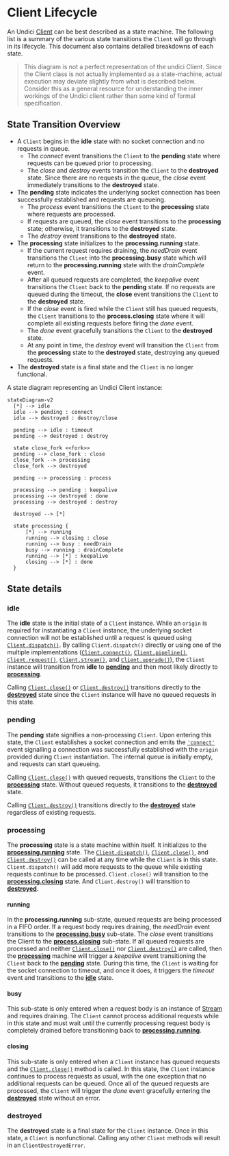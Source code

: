 ﻿# Client Lifecycle

An Undici [Client](Client.md) can be best described as a state machine. The following list is a summary of the various state transitions the `Client` will go through in its lifecycle. This document also contains detailed breakdowns of each state.

> This diagram is not a perfect representation of the undici Client. Since the Client class is not actually implemented as a state-machine, actual execution may deviate slightly from what is described below. Consider this as a general resource for understanding the inner workings of the Undici client rather than some kind of formal specification.

## State Transition Overview

* A `Client` begins in the **idle** state with no socket connection and no requests in queue.
  * The *connect* event transitions the `Client` to the **pending** state where requests can be queued prior to processing.
  * The *close* and *destroy* events transition the `Client` to the **destroyed** state. Since there are no requests in the queue, the *close* event immediately transitions to the **destroyed** state.
* The **pending** state indicates the underlying socket connection has been successfully established and requests are queueing.
  * The *process* event transitions the `Client` to the **processing** state where requests are processed.
  * If requests are queued, the *close* event transitions to the **processing** state; otherwise, it transitions to the **destroyed** state.
  * The *destroy* event transitions to the **destroyed** state.
* The **processing** state initializes to the **processing.running** state.
  * If the current request requires draining, the *needDrain* event transitions the `Client` into the **processing.busy** state which will return to the **processing.running** state with the *drainComplete* event.
  * After all queued requests are completed, the *keepalive* event transitions the `Client` back to the **pending** state. If no requests are queued during the timeout, the **close** event transitions the `Client` to the **destroyed** state.
  * If the *close* event is fired while the `Client` still has queued requests, the `Client` transitions to the **process.closing** state where it will complete all existing requests before firing the *done* event.
  * The *done* event gracefully transitions the `Client` to the **destroyed** state.
  * At any point in time, the *destroy* event will transition the `Client` from the **processing** state to the **destroyed** state, destroying any queued requests.
* The **destroyed** state is a final state and the `Client` is no longer functional.

A state diagram representing an Undici Client instance:

```mermaid
stateDiagram-v2
  [*] --> idle
  idle --> pending : connect
  idle --> destroyed : destroy/close
  
  pending --> idle : timeout
  pending --> destroyed : destroy

  state close_fork <<fork>>
  pending --> close_fork : close
  close_fork --> processing
  close_fork --> destroyed

  pending --> processing : process

  processing --> pending : keepalive
  processing --> destroyed : done
  processing --> destroyed : destroy

  destroyed --> [*]

  state processing {
      [*] --> running
      running --> closing : close
      running --> busy : needDrain
      busy --> running : drainComplete
      running --> [*] : keepalive
      closing --> [*] : done
  }
```
## State details

### idle

The **idle** state is the initial state of a `Client` instance. While an `origin` is required for instantiating a `Client` instance, the underlying socket connection will not be established until a request is queued using [`Client.dispatch()`](Client.md#clientdispatchoptions-handlers). By calling `Client.dispatch()` directly or using one of the multiple implementations ([`Client.connect()`](Client.md#clientconnectoptions-callback), [`Client.pipeline()`](Client.md#clientpipelineoptions-handler), [`Client.request()`](Client.md#clientrequestoptions-callback), [`Client.stream()`](Client.md#clientstreamoptions-factory-callback), and [`Client.upgrade()`](Client.md#clientupgradeoptions-callback)), the `Client` instance will transition from **idle** to [**pending**](#pending) and then most likely directly to [**processing**](#processing).

Calling [`Client.close()`](Client.md#clientclosecallback) or [`Client.destroy()`](Client.md#clientdestroyerror-callback) transitions directly to the [**destroyed**](#destroyed) state since the `Client` instance will have no queued requests in this state.

### pending

The **pending** state signifies a non-processing `Client`. Upon entering this state, the `Client` establishes a socket connection and emits the [`'connect'`](Client.md#event-connect) event signalling a connection was successfully established with the `origin` provided during `Client` instantiation. The internal queue is initially empty, and requests can start queueing.

Calling [`Client.close()`](Client.md#clientclosecallback) with queued requests, transitions the `Client` to the [**processing**](#processing) state. Without queued requests, it transitions to the [**destroyed**](#destroyed) state.

Calling [`Client.destroy()`](Client.md#clientdestroyerror-callback) transitions directly to the [**destroyed**](#destroyed) state regardless of existing requests.

### processing

The **processing** state is a state machine within itself. It initializes to the [**processing.running**](#running) state. The [`Client.dispatch()`](Client.md#clientdispatchoptions-handlers), [`Client.close()`](Client.md#clientclosecallback), and [`Client.destroy()`](Client.md#clientdestroyerror-callback) can be called at any time while the `Client` is in this state. `Client.dispatch()` will add more requests to the queue while existing requests continue to be processed. `Client.close()` will transition to the [**processing.closing**](#closing) state. And `Client.destroy()` will transition to [**destroyed**](#destroyed).

#### running

In the **processing.running** sub-state, queued requests are being processed in a FIFO order. If a request body requires draining, the *needDrain* event transitions to the [**processing.busy**](#busy) sub-state. The *close* event transitions the Client to the [**process.closing**](#closing) sub-state. If all queued requests are processed and neither [`Client.close()`](Client.md#clientclosecallback) nor [`Client.destroy()`](Client.md#clientdestroyerror-callback) are called, then the [**processing**](#processing) machine will trigger a *keepalive* event transitioning the `Client` back to the [**pending**](#pending) state. During this time, the `Client` is waiting for the socket connection to timeout, and once it does, it triggers the *timeout* event and transitions to the [**idle**](#idle) state.

#### busy

This sub-state is only entered when a request body is an instance of [Stream](https://nodejs.org/api/stream.html) and requires draining. The `Client` cannot process additional requests while in this state and must wait until the currently processing request body is completely drained before transitioning back to [**processing.running**](#running).

#### closing

This sub-state is only entered when a `Client` instance has queued requests and the [`Client.close()`](Client.md#clientclosecallback) method is called. In this state, the `Client` instance continues to process requests as usual, with the one exception that no additional requests can be queued. Once all of the queued requests are processed, the `Client` will trigger the *done* event gracefully entering the [**destroyed**](#destroyed) state without an error.

### destroyed

The **destroyed** state is a final state for the `Client` instance. Once in this state, a `Client` is nonfunctional. Calling any other `Client` methods will result in an `ClientDestroyedError`.
